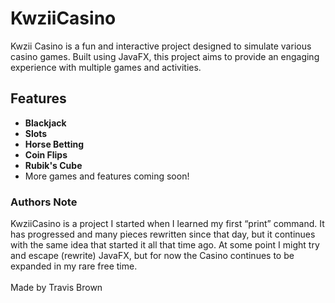 # KwziiCasino
Kwzii Casino is a fun and interactive project designed to simulate various casino games. Built using JavaFX, this project aims to provide an engaging experience with multiple games and activities.

## Features

- **Blackjack**
- **Slots**
- **Horse Betting**
- **Coin Flips**
- **Rubik's Cube**
- More games and features coming soon!


### Authors Note
KwziiCasino is a project I started when I learned my first “print” command. It has progressed and many pieces rewritten since that day, but it continues with the same idea that started it all that time ago. At some point I might try and escape (rewrite) JavaFX, but for now the Casino continues to be expanded in my rare free time.  <br /><br />
Made by Travis Brown
